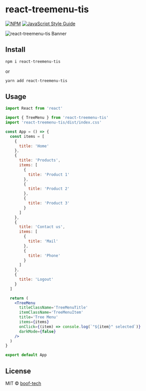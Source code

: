 # react-treemenu-tis

>

[![NPM](https://img.shields.io/npm/v/react-treemenu-tis.svg)](https://www.npmjs.com/package/react-treemenu-tis) [![JavaScript Style Guide](https://img.shields.io/badge/code_style-standard-brightgreen.svg)](https://standardjs.com)

![react-treemenu-tis Banner](https://user-images.githubusercontent.com/76048512/119355099-1956f400-bcba-11eb-885f-decdd2955bc7.gif)

## Install

```bash
npm i react-treemenu-tis
```

or

```bash
yarn add react-treemenu-tis
```

## Usage

```jsx
import React from 'react'

import { TreeMenu } from 'react-treemenu-tis'
import 'react-treemenu-tis/dist/index.css'

const App = () => {
  const items = [
    {
      title: 'Home'
    },
    {
      title: 'Products',
      items: [
        {
          title: 'Product 1'
        },
        {
          title: 'Product 2'
        },
        {
          title: 'Product 3'
        }
      ]
    },
    {
      title: 'Contact us',
      items: [
        {
          title: 'Mail'
        },
        {
          title: 'Phone'
        }
      ]
    },
    {
      title: 'Logout'
    }
  ]

  return (
    <TreeMenu
      titleClassName='TreeMenuTitle'
      itemClassName='TreeMenuItem'
      title='Tree Menu'
      items={items}
      onClick={(item) => console.log(`"${item}" selected`)}
      darkMode={false}
    />
  )
}

export default App
```

## License

MIT © [boof-tech](https://github.com/boof-tech)
